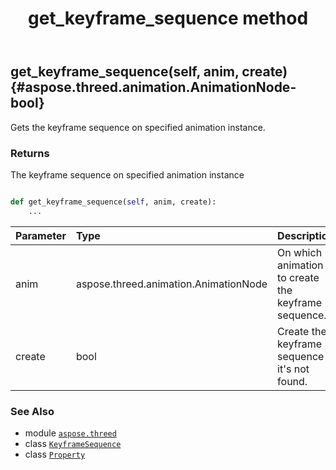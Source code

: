 ﻿---
title: get_keyframe_sequence method
second_title: Aspose.3D for Python via .NET API References
description: 
type: docs
weight: 40
url: /python-net/aspose.threed/property/get_keyframe_sequence/
is_root: false
---

## get_keyframe_sequence(self, anim, create) {#aspose.threed.animation.AnimationNode-bool}

Gets the keyframe sequence on specified animation instance.


### Returns 


The keyframe sequence on specified animation instance


```python

def get_keyframe_sequence(self, anim, create):
    ...
```


| Parameter | Type | Description |
| :- | :- | :- |
| anim | aspose.threed.animation.AnimationNode | On which animation to create the keyframe sequence. |
| create | bool | Create the keyframe sequence if it's not found. |



### See Also
* module [`aspose.threed`](../../)
* class [`KeyframeSequence`](/3d/python-net/aspose.threed.animation/keyframesequence)
* class [`Property`](/3d/python-net/aspose.threed/property)

